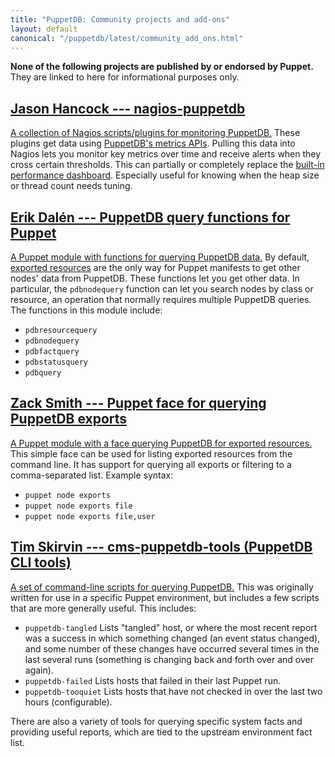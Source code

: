 ```yaml
---
title: "PuppetDB: Community projects and add-ons"
layout: default
canonical: "/puppetdb/latest/community_add_ons.html"
---
```



**None of the following projects are published by or endorsed by Puppet.** They are linked to here for informational purposes only.

[nagios]: https://github.com/jasonhancock/nagios-puppetdb
[dashboard]: ./maintain_and_tune.html#monitor-the-performance-dashboard
[query]: https://github.com/dalen/puppet-puppetdbquery
[exports]: http://forge.puppetlabs.com/zack/exports
[exported]: {{puppet}}/lang_exported.html
[cms-puppetdb-tools]: https://github.com/tskirvin/cms-puppetdb-tools

[Jason Hancock --- nagios-puppetdb][nagios]
-----

[A collection of Nagios scripts/plugins for monitoring PuppetDB.][nagios] These plugins get data using [PuppetDB's metrics APIs](./api/metrics/v1/mbeans.html). Pulling this data into Nagios lets you monitor key metrics over time and receive alerts when they cross certain thresholds. This can partially or completely replace the [built-in performance dashboard][dashboard]. Especially useful for knowing when the heap size or thread count needs tuning.

[Erik Dalén --- PuppetDB query functions for Puppet][query]
-----

[A Puppet module with functions for querying PuppetDB data.][query] By default, [exported resources][exported] are the only way for Puppet manifests to get other nodes' data from PuppetDB. These functions let you get other data. In particular, the `pdbnodequery` function can let you search nodes by class or resource, an operation that normally requires multiple PuppetDB queries. The functions in this module include:

* `pdbresourcequery`
* `pdbnodequery`
* `pdbfactquery`
* `pdbstatusquery`
* `pdbquery`

[Zack Smith --- Puppet face for querying PuppetDB exports][exports]
-----

[A Puppet module with a face querying PuppetDB for exported resources.][exports] This simple face can be used for listing exported resources from the command line. It has support for querying all exports or filtering to a comma-separated list. Example syntax:

* `puppet node exports`
* `puppet node exports file`
* `puppet node exports file,user`

[Tim Skirvin --- cms-puppetdb-tools (PuppetDB CLI tools)][cms-puppetdb-tools]
-----

[A set of command-line scripts for querying PuppetDB.][cms-puppetdb-tools] This was originally written for use in a specific Puppet environment, but includes a few scripts that are more generally useful. This includes:

* `puppetdb-tangled` Lists "tangled" host, or where the most recent report was a success in which something changed (an event status changed), and some number of these changes have occurred several times in the last several runs (something is changing back and forth over and over again).
* `puppetdb-failed` Lists hosts that failed in their last Puppet run.
* `puppetdb-tooquiet` Lists hosts that have not checked in over the last two hours (configurable).

There are also a variety of tools for querying specific system facts and providing useful reports, which are tied to the upstream environment fact list.

